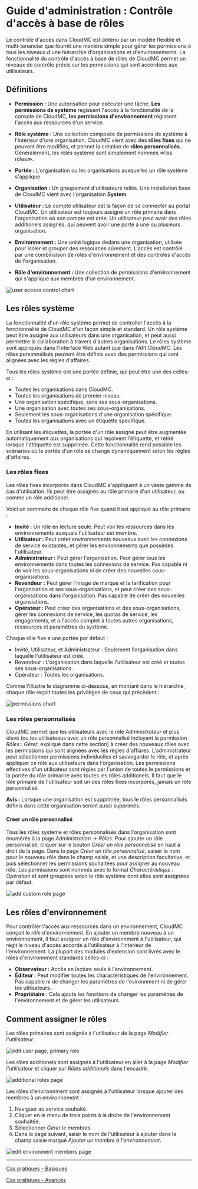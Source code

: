 # Guide d'administration :  Contrôle d'accès à base de rôles

Le contrôle d'accès dans CloudMC est obtenu par un modèle flexible et multi-tenancier que fournit une manière simple pour gérer les permissions à tous les niveaux d'une hiérarchie d'organisations et d'environnements.  La fonctionnalité du contrôle d'accès à base de rôles de CloudMC permet un niveaux de contrôle précis sur les permissions qui sont accordées aux utilisateurs.

## Définitions
- **Permission :** Une autorisation pour exécuter une tâche.  **Les permissions de système** régissent l'accès à la fonctionalité de la console de CloudMC, **les permissions d'environnement** régissent l'accès aux ressources d'un service.

- **Rôle système :** Une collection composée de permissions de système à l'intérieur d'une organisation.  CloudMC vient avec des **rôles fixes** qui ne peuvent être modifiés, et permet la création de **rôles personnalisés**.  Généralement, les rôles système sont simplement nommés ≪les rôles≫.

- **Portée :**  L'organisation ou les organisations auxquelles un rôle système s'applique.

- **Organisation :**  Un groupement d'utilisateurs reliés.  Une installation base de CloudMC vient avec l'organisation **System**.

- **Utilisateur :**  Le compte utilisateur est la façon de se connecter au portal CloudMC.  Un utilisateur est toujours assigné un rôle primaire dans l'organisation où son compte est crée.  Un utilisateur peut avoir des rôles additionels assignés, qui peuvent avoir une porté à une ou plusieurs organisation.

- **Environnement :** Une unité logique dedans une organisation, utilisée pour isoler et grouper des ressources sûrement.  L'accès est contrôlé par une combinaison de rôles d'environnement et des contrôles d'accès de l'organisation.

- **Rôle d'environnement :**  Une collection de permissions d'environnement qui s'applique aux membres d'un environnement.

![user access control chart](roles_chart-en.png)

## Les rôles système

La fonctionnalité d'un rôle système permet de controller l'accès à la fonctionnalité de CloudMC d'un façon simple et standard.  Un rôle système peut être assigné aux utilisateurs dans une organisation, et peut aussi permettre la collaboration à travers d'autres organisations.  Le rôles système sont appliqués dans l'interface Web autant que dans l'API CloudMC.  Les rôles personnalisés peuvent être définis avec des permissions qui sont alignées avec les règles d'affaires.

Tous les rôles système ont une portée définie, qui peut être une des celles-ci :
- Toutes les organisations dans CloudMC.
- Toutes les organisations de premier niveau.
- Une organisation spécifique, sans ses sous-organisations.
- Une organisation avec toutes ses sous-organisations.
- Seulement les sous-organisations d'une organisation spécifique.
- Toutes les organisations avec un étiquette specifique.

En utilisant les étiquettes, la portée d'un rôle assigné peut être augmentée automatiquement aux organisations qui reçoivent l'étiquette, et retiré lorsque l'éttiquette est supprimée.  Cette fonctionnalité rend possible les scénarios où la portée d'un rôle se change dynamiquement selon les règles d'affaires.

### Les rôles fixes
Les rôles fixes incorporés dans CloudMC s'appliquent à un vaste gamme de cas d'utilisation.  Ils peut être assignés au rôle primaire d'un utilisateur, ou comme un rôle additionel.

Voici un sommaire de chaque rôle fixe quand il est appliqué au rôle primaire :
- **Invité :**  Un rôle en lecture seule.  Peut voir les ressources dans les environnements auxquels l'utilisateur est membre.
- **Utilisateur :**  Peut créer environnements nouveaux avec les connexions de service existantes, et gérer les environnements que possèdes l'utilisateur.
- **Administrateur :**  Peut gérer l'organisation.  Peut gérer tous les environnements dans toutes les connexions de service.  Pas capable ni de voir les sous-organisations ni de créer des nouvelles sous-organisiations.
- **Revendeur :** Peut gérer l'image de marque et la tarification pour l'organisation et ses sous-organisations, et peut créer des sous-organisations dans l'organisation.  Pas capable de créer des nouvelles organsiations.
- **Opérateur :** Peut créer des organisations et des sous-organisations, gérer les connexions de service, les quotas de service, les engagements, et a l'accès complet à toutes autres organisations, ressources et paramètres du système.

Chaque rôle fixe a une portée par défaut :
- Invité, Utilisateur, et Administrateur :  Seulement l'organisation dans laquelle l'utilisateur est créé.
- Revendeur : L'organisation dans laquelle l'utilisateur est créé et toutes ses sous-organisations.
- Opérateur : Toutes les organisations.

Comme l'illustre le diagramme ci-dessous, en montant dans le hiérarchie, chaque rôle reçoit toutes les privilèges de ceux qui précèdent :

![permissions chart](permissions-en.png)

### Les rôles personnalisés

CloudMC permet que les utilisateurs avec le rôle *Administrateur* et plus élevé (ou les utilisateaus avec un rôle personnalisé incluyant la permission *Rôles : Gérer*, expliqué dans cette section) à créer des nouveaux rôles avec les permissions qui sont alignées avec les règles d'affiares.  L'administrateur peut sélectionner permissions individuelles et sauvegarder le rôle, et après appliquer ce rôle aux utilisateurs dans l'organisation.  Les permissions effectives d'un utilisateur sont régies par l'union de toutes le permissions et la portée du rôle primarire avec toutes les rôles additionels.  Il faut que le rôle primaire de l'utilisateur soit un des rôles fixes incorporés, jamais un rôle personnalisé.

**Avis :** Lorsque une organisation est supprimée, tous le rôles personnalisés définis dans cette organisation seront aussi supprimés.

#### Créer un rôle personnalisé
Tous les rôles système et rôles personnalisés dans l'organisation sont énumérés à la page *Administration -> Rôles*.  Pour ajouter un rôle personnalisé, cliquer sur le bouton *Créer un rôle personnalisé* en haut à droit de la page.  Dans la page *Créer un rôle personnalisé*, saiser le nom pour le nouveau rôle dans le champ saisie, et une description facultative, et puis sélectionner les permissions souhaitées pour assigner au nouveau rôle.  Les permissions sont nommés avec le format *Charactéristique : Opération* et sont groupées selon le rôle système dont elles sont assignées par défaut.

![add custom role page](add_custom_role-en.png)

## Les rôles d'environnement
Pour contrôler l'accès aux ressources dans un environnement, CloudMC conçoit le *rôle d'environnement*.  En ajouter un membre nouveau à un environnement, il faut assigner un rôle d'environnment à l'utilisateur, qui régit le niveau d'accès accordé à l'utilisateur à l'intérieur de l'environnement.  La plupart des modules d'extension sont livrés avec le rôles d'environnment standards celles-ci :

- **Observateur :**  Accès en lecture seule à l'environnement.
- **Éditeur :**  Peut modifier toutes les charactéristiques de l'environnement.  Pas capable ni de changer les paramètres de l'evironnment ni de gérer les utilisateurs.
- **Propriétaire :**  Cela ajoute les fonctions de changer les paramètres de l'environnement et de gérer les utilisateurs.

## Comment assigner le rôles

Les rôles primaires sont assignés à l'utilisateur de la page *Modifier l'utilisateur*.

![edit user page, primary role](select_primary_role-en.png)

Les rôles additionels sont assignés à l'utilisateur en aller à la page *Modifier l'utilisateur* et cliquer sur *Rôles additionels* dans l'encadré.

![additional roles page](additional_roles-en.png)

Les rôles d'environnment sont assignés à l'utilisateur lorsque ajouter des membres à un environnement :
1. Naviguer au service souhaité.
1. Cliquer en le menu de trois points à la droite de l'environnement souhaitée.
1. Sélectionner *Gérer le membres*.
1. Dans la page suivant, saisir le nom de l'utilisateur à ajouter dans le champ saisie marqué *Ajouter un membre à l'environnement*.

![edit environment members page](list_of_env_roles-en.png)

---
[Cas pratiques - Basiques](use-cases-basic-fr.md)

[Cas pratiques - Avancés](use-cases-advanced-fr.md)
